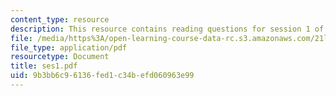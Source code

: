 ```yaml
---
content_type: resource
description: This resource contains reading questions for session 1 of the course.
file: /media/https%3A/open-learning-course-data-rc.s3.amazonaws.com/21l-423j-introduction-to-anglo-american-folk-music-fall-2005/9b3bb6c96136fed1c34befd060963e99_ses1.pdf
file_type: application/pdf
resourcetype: Document
title: ses1.pdf
uid: 9b3bb6c9-6136-fed1-c34b-efd060963e99
---
```

